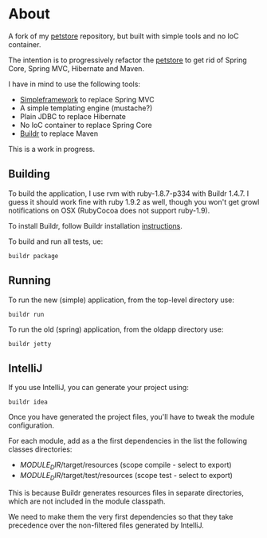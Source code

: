 # About

A fork of my [petstore](https://github.com/testinfected/petstore) repository, but built with simple tools and no IoC container.

The intention is to progressively refactor the [petstore](https://github.com/testinfected/petstore) to get rid of Spring Core, Spring MVC, Hibernate and Maven.

I have in mind to use the following tools:

- [Simpleframework](http://www.simpleframework.org/) to replace Spring MVC
- A simple templating engine (mustache?)
- Plain JDBC to replace Hibernate
- No IoC container to replace Spring Core
- [Buildr](http://buildr.apache.org) to replace Maven

This is a work in progress.

## Building

To build the application, I use rvm with ruby-1.8.7-p334 with Buildr 1.4.7. I guess it should work fine with ruby 1.9.2 as well, though you won't get growl notifications on OSX (RubyCocoa does not support ruby-1.9).

To install Buildr, follow Buildr installation [instructions](http://buildr.apache.org/installing.html).

To build and run all tests, ue:

`buildr package`

## Running

To run the new (simple) application, from the top-level directory use:

`buildr run`

To run the old (spring) application, from the oldapp directory use:

`buildr jetty`

## IntelliJ
If you use IntelliJ, you can generate your project using:

`buildr idea`

Once you have generated the project files, you'll have to tweak the module configuration.

For each module, add as a the first dependencies in the list the following classes directories:

- $MODULE_DIR$/target/resources (scope compile - select to export)
- $MODULE_DIR$/target/test/resources (scope test - select to export)

This is because Buildr generates resources files in separate directories, which are not included in the module classpath.

We need to make them the very first dependencies so that they take precedence over the non-filtered files generated by IntelliJ.